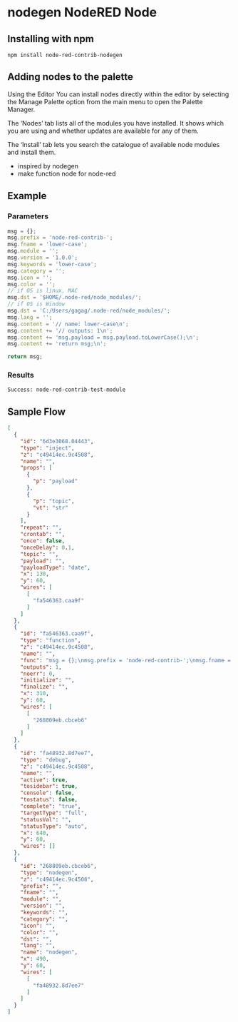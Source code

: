 nodegen NodeRED Node
=====================

Installing with npm
-------

`npm install node-red-contrib-nodegen`

Adding nodes to the palette
-------
Using the Editor
You can install nodes directly within the editor by selecting the Manage Palette option from the main menu to open the Palette Manager.

The ‘Nodes’ tab lists all of the modules you have installed. It shows which you are using and whether updates are available for any of them.

The ‘Install’ tab lets you search the catalogue of available node modules and install them.


- inspired by nodegen
- make function node for node-red

Example
------
### Parameters

```javascript
msg = {};
msg.prefix = 'node-red-contrib-';
msg.fname = 'lower-case';
msg.module = '';
msg.version = '1.0.0';
msg.keywords = 'lower-case';
msg.category = '';
msg.icon = '';
msg.color = '';
// if OS is linux, MAC
msg.dst = '$HOME/.node-red/node_modules/';
// if OS is Window
msg.dst = 'C:/Users/gagag/.node-red/node_modules/';
msg.lang = '';
msg.content = '// name: lower-case\n';
msg.content += '// outputs: 1\n';
msg.content += 'msg.payload = msg.payload.toLowerCase();\n';
msg.content += 'return msg;\n';

return msg;
```

### Results
```text
Success: node-red-contrib-test-module
```

Sample Flow
------
```json
[
  {
    "id": "6d3e3068.04443",
    "type": "inject",
    "z": "c49414ec.9c4508",
    "name": "",
    "props": [
      {
        "p": "payload"
      },
      {
        "p": "topic",
        "vt": "str"
      }
    ],
    "repeat": "",
    "crontab": "",
    "once": false,
    "onceDelay": 0.1,
    "topic": "",
    "payload": "",
    "payloadType": "date",
    "x": 130,
    "y": 60,
    "wires": [
      [
        "fa546363.caa9f"
      ]
    ]
  },
  {
    "id": "fa546363.caa9f",
    "type": "function",
    "z": "c49414ec.9c4508",
    "name": "",
    "func": "msg = {};\nmsg.prefix = 'node-red-contrib-';\nmsg.fname = 'lower-case';\nmsg.module = '';\nmsg.version = '1.0.0';\nmsg.keywords = 'lower-case';\nmsg.category = '';\nmsg.icon = '';\nmsg.color = '';\n// if OS is linux, MAC\nmsg.dst = '/home/server/.node-red/node_modules/';\n// if OS is Window\n// msg.dst = 'C:/Users/user/.node-red/node_modules/';\nmsg.lang = '';\nmsg.content = '// name: lower-case\\n';\nmsg.content += '// outputs: 1\\n';\nmsg.content += 'msg.payload = msg.payload.toLowerCase();\\n';\nmsg.content += 'return msg;\\n';\n\nreturn msg;",
    "outputs": 1,
    "noerr": 0,
    "initialize": "",
    "finalize": "",
    "x": 310,
    "y": 60,
    "wires": [
      [
        "268809eb.cbceb6"
      ]
    ]
  },
  {
    "id": "fa48932.8d7ee7",
    "type": "debug",
    "z": "c49414ec.9c4508",
    "name": "",
    "active": true,
    "tosidebar": true,
    "console": false,
    "tostatus": false,
    "complete": "true",
    "targetType": "full",
    "statusVal": "",
    "statusType": "auto",
    "x": 640,
    "y": 60,
    "wires": []
  },
  {
    "id": "268809eb.cbceb6",
    "type": "nodegen",
    "z": "c49414ec.9c4508",
    "prefix": "",
    "fname": "",
    "module": "",
    "version": "",
    "keywords": "",
    "category": "",
    "icon": "",
    "color": "",
    "dst": "",
    "lang": "",
    "name": "nodegen",
    "x": 490,
    "y": 60,
    "wires": [
      [
        "fa48932.8d7ee7"
      ]
    ]
  }
]

```



